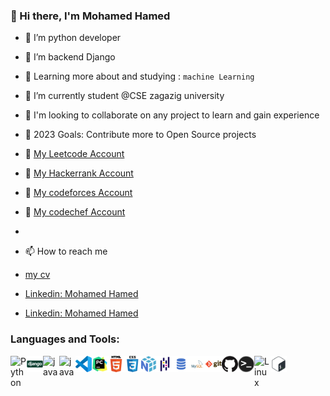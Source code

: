 ### 👋 Hi there, I'm Mohamed Hamed 
- 👀 I’m  python developer  
- 👀 I’m backend Django
- 🌱 Learning more about and studying :   `machine Learning`
- 🌱 I’m currently student @CSE zagazig university 
- 💞️ I'm looking to collaborate on any project to learn and gain experience
- 🥅 2023 Goals: Contribute more to Open Source projects

- 🚀 [My Leetcode Account](https://leetcode.com/Mohamedh/)
- 🚀 [My Hackerrank Account](https://www.hackerrank.com/mh1779371)
- 🚀 [My codeforces Account](https://codeforces.com/profile/Mohamed_Hamed)
- 🚀 [My codechef Account](https://www.codechef.com/users/mohamedh)
- 
- 📫 How to reach me 
- [my cv ](https://drive.google.com/file/d/1uXJ1_DBNM9w8wCo5P2ccO0kSMcxJwGnR/view?usp=share_link)
- [Linkedin: Mohamed Hamed](https://www.linkedin.com/in/mohamed-hamed-b0392b198/)
- [Linkedin: Mohamed Hamed](https://www.facebook.com/profile.php?id=100038680703842)

### Languages and Tools:
[<img align="left" alt="Python" width="26px" src="https://github.com/abranhe/programming-languages-logos/blob/master/src/python/python_128x128.png" />]()
[<img align="left" alt="Django" width="26px" src="https://github.com/devicons/devicon/blob/master/icons/django/django-original.svg" />]()
[<img align="left" alt="java" width="26px" src="https://github.com/abrahamcalf/programming-languages-logos/blob/master/src/java/java.png" />]()
[<img align="left" alt="java" width="26px" src="https://github.com/abrahamcalf/programming-languages-logos/blob/master/src/cpp/cpp.png" />]()

[<img align="left" alt="Visual Studio Code" width="26px" src="https://raw.githubusercontent.com/github/explore/80688e429a7d4ef2fca1e82350fe8e3517d3494d/topics/visual-studio-code/visual-studio-code.png" />]()
[<img align="left" alt="Pycharm" width="26px" src="https://github.com/devicons/devicon/blob/master/icons/pycharm/pycharm-original.svg" />]()

[<img align="left" alt="HTML5" width="26px" src="https://raw.githubusercontent.com/github/explore/80688e429a7d4ef2fca1e82350fe8e3517d3494d/topics/html/html.png" />]()
[<img align="left" alt="CSS3" width="26px" src="https://raw.githubusercontent.com/github/explore/80688e429a7d4ef2fca1e82350fe8e3517d3494d/topics/css/css.png" />]()

[<img align="left" alt="Numpy" width="26px" src="https://github.com/devicons/devicon/blob/master/icons/numpy/numpy-original.svg" />]()
[<img align="left" alt="Panda" width="26px" src="https://github.com/devicons/devicon/blob/master/icons/pandas/pandas-original.svg" />]()

[<img align="left" alt="SQL" width="26px" src="https://raw.githubusercontent.com/github/explore/80688e429a7d4ef2fca1e82350fe8e3517d3494d/topics/sql/sql.png" />]()
[<img align="left" alt="MySQL" width="26px" src="https://raw.githubusercontent.com/github/explore/80688e429a7d4ef2fca1e82350fe8e3517d3494d/topics/mysql/mysql.png" />]()
[<img align="left" alt="Git" width="26px" src="https://raw.githubusercontent.com/github/explore/80688e429a7d4ef2fca1e82350fe8e3517d3494d/topics/git/git.png" />]()
[<img align="left" alt="GitHub" width="26px" src="https://raw.githubusercontent.com/github/explore/78df643247d429f6cc873026c0622819ad797942/topics/github/github.png" />]()
[<img align="left" alt="Terminal" width="26px" src="https://raw.githubusercontent.com/github/explore/80688e429a7d4ef2fca1e82350fe8e3517d3494d/topics/terminal/terminal.png" />]()
[<img align="left" alt="Linux" width="26px" src="https://raw.githubusercontent.com/simple-icons/simple-icons/c4d9d3fee42301facaf14e44adb3183a5fb7d068/icons/linux.svg" />]()
[<img align="left" alt="Bash" width="26px" src="https://github.com/devicons/devicon/blob/master/icons/bash/bash-original.svg" />]()


<br />


